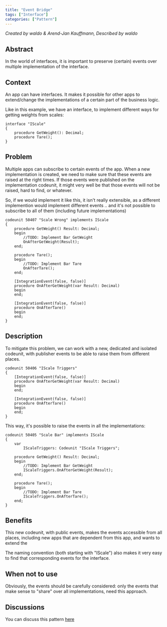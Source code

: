 ```yaml
---
title: "Event Bridge"
tags: ["Interface"]
categories: ["Pattern"]
---
```


_Created by waldo & Arend-Jan Kauffmann, Described by waldo_

## Abstract

In the world of interfaces, it is important to preserve (certain) events over multiple implementation of the interface.

## Context

An app can have interfaces.
It makes it possible for other apps to extend/change the implementations of a certain part of the business logic.

Like in this example, we have an interface, to implement different ways for getting weights from scales:

```AL
interface "IScale"
{
    procedure GetWeight(): Decimal;
    procedure Tare();
}
```

## Problem

Multiple apps can subscribe to certain events of the app.
When a new implementation is created, we need to make sure that these events are raised at the right times.  If those events were published on the implementation codeunit, it might very well be that those events will not be raised, hard to find, or whatever.

So, if we would implement it like this, it isn't really extensible, as a different implemention would implement different events .. and it's not possible to subscribe to all of them (including future implementations)

```AL
codeunit 50407 "Scale Wrong" implements IScale
{
    procedure GetWeight() Result: Decimal;
    begin
        //TODO: Implement Bar GetWeight
        OnAfterGetWeight(Result);
    end;

    procedure Tare();
    begin
        //TODO: Implement Bar Tare
        OnAfterTare();
    end;

    [IntegrationEvent(false, false)]
    procedure OnAfterGetWeight(var Result: Decimal)
    begin
    end;

    [IntegrationEvent(false, false)]
    procedure OnAfterTare()
    begin
    end;
}
```

## Description

To mitigate this problem, we can work with a new, dedicated and isolated codeunit, with publisher events to be able to raise them from different places.

```AL
codeunit 50406 "IScale Triggers"
{
    [IntegrationEvent(false, false)]
    procedure OnAfterGetWeight(var Result: Decimal)
    begin
    end;

    [IntegrationEvent(false, false)]
    procedure OnAfterTare()
    begin
    end;
}
```

This way, it's possible to raise the events in all the implementations:

```AL
codeunit 50405 "Scale Bar" implements IScale
{
    var
        IScaleTriggers: Codeunit "IScale Triggers";

    procedure GetWeight() Result: Decimal;
    begin
        //TODO: Implement Bar GetWeight
        IScaleTriggers.OnAfterGetWeight(Result);
    end;

    procedure Tare();
    begin
        //TODO: Implement Bar Tare
        IScaleTriggers.OnAfterTare();
    end;
}
```

## Benefits

This new codeunit, with public events, makes the events accessible from all places, including new apps that are dependent from this app, and wants to extend the 

The naming convention (both starting with "IScale") also makes it very easy to find that corresponding events for the interface.

## When not to use

Obviously, the events should be carefully considered: only the events that make sense to "share" over all implementations, need this approach.

## Discussions

You can discuss this pattern [here](https://github.com/microsoft/alguidelines/discussions/66)
